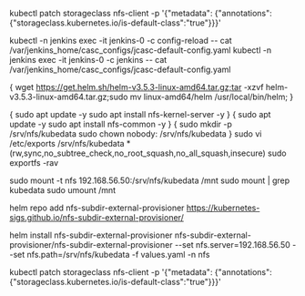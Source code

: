 kubectl patch storageclass nfs-client -p '{"metadata": {"annotations":{"storageclass.kubernetes.io/is-default-class":"true"}}}'

kubectl -n jenkins exec -it jenkins-0 -c config-reload -- cat /var/jenkins_home/casc_configs/jcasc-default-config.yaml kubectl -n jenkins exec -it jenkins-0 -c jenkins -- cat /var/jenkins_home/casc_configs/jcasc-default-config.yaml


{
wget https://get.helm.sh/helm-v3.5.3-linux-amd64.tar.gz;tar -xzvf helm-v3.5.3-linux-amd64.tar.gz;sudo mv linux-amd64/helm /usr/local/bin/helm;
}

{
  sudo apt update -y
  sudo apt install nfs-kernel-server -y
}
{
  sudo apt update -y
  sudo apt install nfs-common -y
}
{
sudo mkdir -p /srv/nfs/kubedata
sudo chown nobody: /srv/nfs/kubedata
}
sudo vi /etc/exports
/srv/nfs/kubedata  *(rw,sync,no_subtree_check,no_root_squash,no_all_squash,insecure)
sudo exportfs -rav

sudo mount -t nfs 192.168.56.50:/srv/nfs/kubedata /mnt
sudo mount | grep kubedata
sudo umount /mnt

helm repo add nfs-subdir-external-provisioner https://kubernetes-sigs.github.io/nfs-subdir-external-provisioner/

helm install nfs-subdir-external-provisioner nfs-subdir-external-provisioner/nfs-subdir-external-provisioner --set nfs.server=192.168.56.50 --set nfs.path=/srv/nfs/kubedata -f values.yaml -n nfs

kubectl patch storageclass nfs-client -p '{"metadata": {"annotations":{"storageclass.kubernetes.io/is-default-class":"true"}}}'
